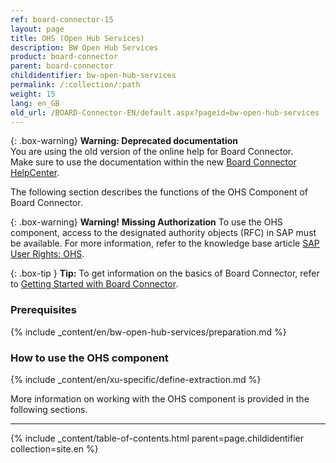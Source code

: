 ```yaml
---
ref: board-connector-15
layout: page
title: OHS (Open Hub Services)
description: BW Open Hub Services
product: board-connector
parent: board-connector
childidentifier: bw-open-hub-services
permalink: /:collection/:path
weight: 15
lang: en_GB
old_url: /BOARD-Connector-EN/default.aspx?pageid=bw-open-hub-services
---
```


{: .box-warning}
**Warning: Deprecated documentation** <br>
You are using the old version of the online help for Board Connector.<br>
Make sure to use the documentation within the new [Board Connector HelpCenter](https://helpcenter.theobald-software.com/board-connector/documentation/introduction/).

The following section describes the functions of the OHS Component of Board Connector. <br>

{: .box-warning}
**Warning!** **Missing Authorization**
To use the OHS component, access to the designated authority objects (RFC) in SAP must be available.
For more information, refer to the knowledge base article [SAP User Rights: OHS](https://kb.theobald-software.com/sap/authority-objects-sap-user-rights#ohs).

{: .box-tip }
**Tip:** To get information on the basics of Board Connector, refer to [Getting Started with Board Connector](./getting-started).

### Prerequisites

{% include _content/en/bw-open-hub-services/preparation.md %}

### How to use the OHS component
{% include _content/en/xu-specific/define-extraction.md %}

More information on working with the OHS component is provided in the following sections.

---

{% include _content/table-of-contents.html parent=page.childidentifier collection=site.en %}
